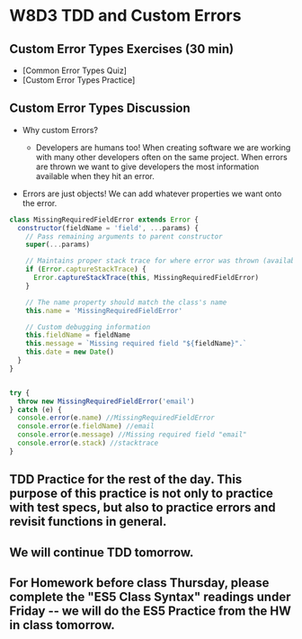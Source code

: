 # W8D3  TDD and Custom Errors

## Custom Error Types Exercises (30 min)

- [Common Error Types Quiz]
- [Custom Error Types Practice]

## Custom Error Types Discussion

- Why custom Errors?

  - Developers are humans too! When creating software we are working with many
  other developers often on the same project. When errors are thrown we want
  to give developers the most information available when they hit an error.

- Errors are just objects! We can add whatever properties we want onto the error.

```js
class MissingRequiredFieldError extends Error {
  constructor(fieldName = 'field', ...params) {
    // Pass remaining arguments to parent constructor
    super(...params)

    // Maintains proper stack trace for where error was thrown (available on V8)
    if (Error.captureStackTrace) {
      Error.captureStackTrace(this, MissingRequiredFieldError)
    }

    // The name property should match the class's name
    this.name = 'MissingRequiredFieldError'

    // Custom debugging information
    this.fieldName = fieldName
    this.message = `Missing required field "${fieldName}".`
    this.date = new Date()
  }
}


try {
  throw new MissingRequiredFieldError('email')
} catch (e) {
  console.error(e.name) //MissingRequiredFieldError
  console.error(e.fieldName) //email
  console.error(e.message) //Missing required field "email"
  console.error(e.stack) //stacktrace
}
```

## TDD Practice for the rest of the day.  This purpose of this practice is not only to practice with test specs, but also to practice errors and revisit functions in general.


## We will continue TDD tomorrow.
## For Homework before class Thursday, please complete the "ES5 Class Syntax" readings under Friday -- we will do the ES5 Practice from the HW in class tomorrow.
